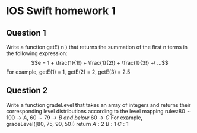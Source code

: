 # IOS Swift homework 1

## Question 1
Write a function getE( n ) that returns the summation of the first n terms in the following expression:
$$e = 1 + \frac{1}{1!} + \frac{1}{2!} + \frac{1}{3!} +\ ...$$
For example, getE(1) = 1, getE(2) = 2, getE(3) = 2.5

## Question 2
Write a function gradeLevel that takes an array of integers and returns their corresponding level distributions according to the level mapping rules:$80 \sim 100 \rightarrow A,\ 60 \sim 79 \rightarrow B\ and\  below\ 60\rightarrow C$
For example,
gradeLevel($[80,\ 75,\ 90,\ 50]$) return
$A:2$
$B:1$
$C:1$
